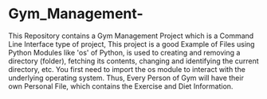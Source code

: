 # Gym_Management-
This Repository contains a Gym Management Project which is a Command Line Interface type of project,
This project is a good Example of Files using Python
Modules like 'os' of Python, is used to  creating and removing a directory (folder), fetching its contents, changing and identifying the current directory, etc. 
You first need to import the os module to interact with the underlying operating system.
Thus, Every Person of Gym will have their own Personal File, which contains the Exercise and Diet Information.

